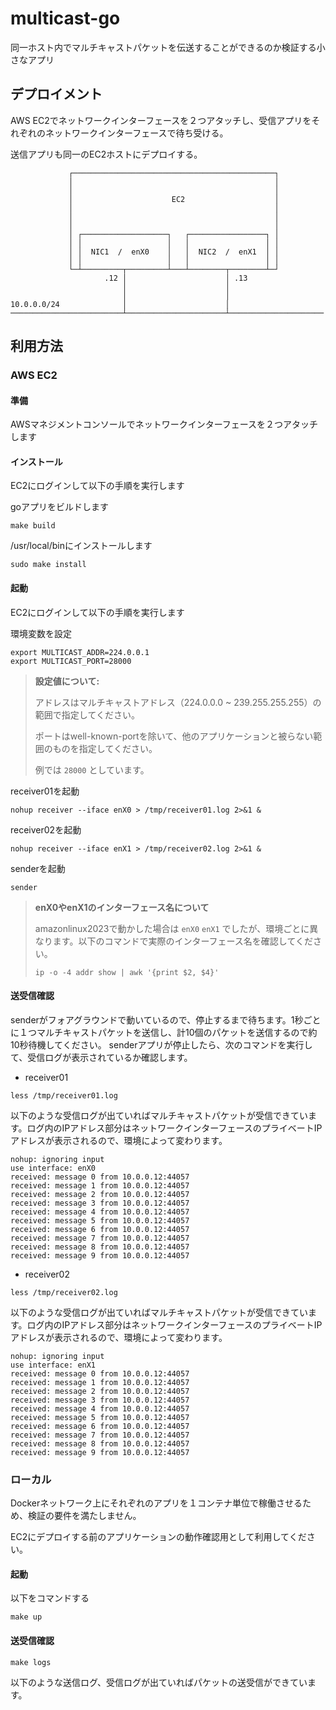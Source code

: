 # multicast-go
同一ホスト内でマルチキャストパケットを伝送することができるのか検証する小さなアプリ

## デプロイメント
AWS EC2でネットワークインターフェースを２つアタッチし、受信アプリをそれぞれのネットワークインターフェースで待ち受ける。

送信アプリも同一のEC2ホストにデプロイする。
```
             ┌─────────────────────────────────────────────┐          
             │                                             │          
             │                                             │          
             │                      EC2                    │          
             │                                             │          
             │                                             │          
             │                                             │          
             │ ┌───────────────────┐   ┌─────────────────┐ │          
             │ │                   │   │                 │ │          
             │ │  NIC1  /  enX0    │   │  NIC2  /  enX1  │ │          
             │ │                   │   │                 │ │          
             └─┴─────────┬─────────┴───┴────────┬────────┴─┘          
                     .12 │                      │ .13                 
                         │                      │                     
                         │                      │                     
10.0.0.0/24              │                      │                     
─────────────────────────┴──────────────────────┴─────────────────────
```

## 利用方法
### AWS EC2
#### 準備
AWSマネジメントコンソールでネットワークインターフェースを２つアタッチします

#### インストール
EC2にログインして以下の手順を実行します

goアプリをビルドします
```
make build
```
/usr/local/binにインストールします
```
sudo make install
```

#### 起動
EC2にログインして以下の手順を実行します

環境変数を設定
```
export MULTICAST_ADDR=224.0.0.1
export MULTICAST_PORT=28000
```
> **設定値について:**
>
> アドレスはマルチキャストアドレス（224.0.0.0 ~ 239.255.255.255）の範囲で指定してください。
> 
> ポートはwell-known-portを除いて、他のアプリケーションと被らない範囲のものを指定してください。
> 
> 例では `28000` としています。

receiver01を起動
```
nohup receiver --iface enX0 > /tmp/receiver01.log 2>&1 &
```

receiver02を起動
```
nohup receiver --iface enX1 > /tmp/receiver02.log 2>&1 &
```

senderを起動
```
sender
```

> **enX0やenX1のインターフェース名について**
> 
> amazonlinux2023で動かした場合は `enX0` `enX1` でしたが、環境ごとに異なります。以下のコマンドで実際のインターフェース名を確認してください。
> ```
> ip -o -4 addr show | awk '{print $2, $4}'
> ```

#### 送受信確認
senderがフォアグラウンドで動いているので、停止するまで待ちます。1秒ごとに１つマルチキャストパケットを送信し、計10個のパケットを送信するので約10秒待機してください。
senderアプリが停止したら、次のコマンドを実行して、受信ログが表示されているか確認します。
- receiver01
```
less /tmp/receiver01.log
```
以下のような受信ログが出ていればマルチキャストパケットが受信できています。ログ内のIPアドレス部分はネットワークインターフェースのプライベートIPアドレスが表示されるので、環境によって変わります。
```
nohup: ignoring input
use interface: enX0
received: message 0 from 10.0.0.12:44057
received: message 1 from 10.0.0.12:44057
received: message 2 from 10.0.0.12:44057
received: message 3 from 10.0.0.12:44057
received: message 4 from 10.0.0.12:44057
received: message 5 from 10.0.0.12:44057
received: message 6 from 10.0.0.12:44057
received: message 7 from 10.0.0.12:44057
received: message 8 from 10.0.0.12:44057
received: message 9 from 10.0.0.12:44057
```

- receiver02
```
less /tmp/receiver02.log
```
以下のような受信ログが出ていればマルチキャストパケットが受信できています。ログ内のIPアドレス部分はネットワークインターフェースのプライベートIPアドレスが表示されるので、環境によって変わります。
```
nohup: ignoring input
use interface: enX1
received: message 0 from 10.0.0.12:44057
received: message 1 from 10.0.0.12:44057
received: message 2 from 10.0.0.12:44057
received: message 3 from 10.0.0.12:44057
received: message 4 from 10.0.0.12:44057
received: message 5 from 10.0.0.12:44057
received: message 6 from 10.0.0.12:44057
received: message 7 from 10.0.0.12:44057
received: message 8 from 10.0.0.12:44057
received: message 9 from 10.0.0.12:44057
```

### ローカル
Dockerネットワーク上にそれぞれのアプリを１コンテナ単位で稼働させるため、検証の要件を満たしません。

EC2にデプロイする前のアプリケーションの動作確認用として利用してください。
#### 起動
以下をコマンドする
```
make up
```
#### 送受信確認
```
make logs
```
以下のような送信ログ、受信ログが出ていればパケットの送受信ができています。
